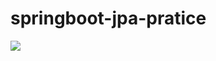 # springboot-jpa-pratice
<meta http-equiv="Content-Type" content="text/html; charset=UTF-8" />
<img src="https://user-images.githubusercontent.com/97424144/239724520-8d56a186-b1f9-40d3-b542-7a09b459edf7.PNG">
